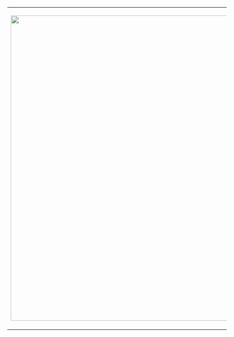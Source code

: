 <table>
  <tr>
    <td width="700">
 
<img width="700" src="https://64.media.tumblr.com/90d447fad5955852bb4b654211b90f0a/tumblr_n24o91zhK01s0t69oo1_500.gifv"></img>

  </td>
  <td valign="top" width="700">
    <br />

  <p>🖤&nbsp;&nbsp;conjuring digital magic with my heart</p>

  🔮 more info about me but <a href="https://taylorlaughl.in">fancy</a> </br>
  ☕ a/k/a <a href="https://cozypunk.io">cozyPunk</a>

  </td>
  </tr>
</table>
